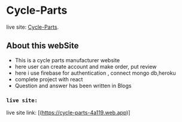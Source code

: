 # Cycle-Parts

live site: [Cycle-Parts](https://cycle-parts-4a119.web.app).

## About this webSite
- This is a cycle parts manufacturer website
- here user can create account and make order, put review
- here i use firebase for authentication , connect mongo db,heroku 
- complete project with react 
- Question and answer has been written in Blogs 



### `live site:` 

live site link: [(https://cycle-parts-4a119.web.app)]
